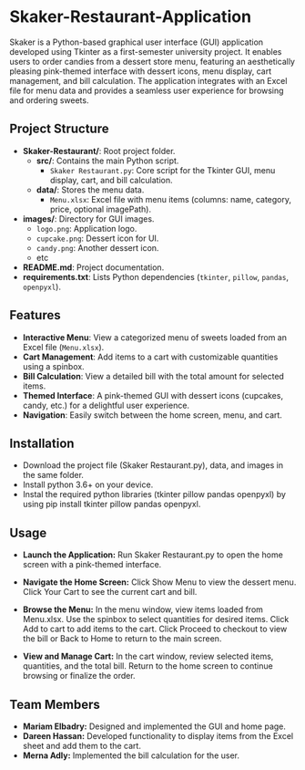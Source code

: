 # Skaker-Restaurant-Application
Skaker is a Python-based graphical user interface (GUI) application developed using Tkinter as a first-semester university project. It enables users to order candies from a dessert store menu, featuring an aesthetically pleasing pink-themed interface with dessert icons, menu display, cart management, and bill calculation. The application integrates with an Excel file for menu data and provides a seamless user experience for browsing and ordering sweets.

## Project Structure

- **Skaker-Restaurant/**: Root project folder.
  - **src/**: Contains the main Python script.
    - `Skaker Restaurant.py`: Core script for the Tkinter GUI, menu display, cart, and bill calculation.
  - **data/**: Stores the menu data.
    - `Menu.xlsx`: Excel file with menu items (columns: name, category, price, optional imagePath).
 - **images/**: Directory for GUI images.
      - `logo.png`: Application logo.
      - `cupcake.png`: Dessert icon for UI.
      - `candy.png`: Another dessert icon.
      - etc
  - **README.md**: Project documentation.
  - **requirements.txt**: Lists Python dependencies (`tkinter`, `pillow`, `pandas`, `openpyxl`).


## Features
- **Interactive Menu**: View a categorized menu of sweets loaded from an Excel file (`Menu.xlsx`).
- **Cart Management**: Add items to a cart with customizable quantities using a spinbox.
- **Bill Calculation**: View a detailed bill with the total amount for selected items.
- **Themed Interface**: A pink-themed GUI with dessert icons (cupcakes, candy, etc.) for a delightful user experience.
- **Navigation**: Easily switch between the home screen, menu, and cart.

## Installation
- Download the project file (Skaker Restaurant.py), data, and images in the same folder.
- Install python 3.6+ on your device.
- Instal the required python libraries (tkinter pillow pandas openpyxl) by using pip install tkinter pillow pandas openpyxl.


## Usage
- **Launch the Application:**
  Run Skaker Restaurant.py to open the home screen with a pink-themed interface.
  
- **Navigate the Home Screen:**
  Click Show Menu to view the dessert menu.
  Click Your Cart to see the current cart and bill.
  
- **Browse the Menu:**
  In the menu window, view items loaded from Menu.xlsx.
  Use the spinbox to select quantities for desired items.
  Click Add to cart to add items to the cart.
  Click Proceed to checkout to view the bill or Back to Home to return to the main screen.

- **View and Manage Cart:**
  In the cart window, review selected items, quantities, and the total bill.
  Return to the home screen to continue browsing or finalize the order.

## Team Members
- **Mariam Elbadry:** Designed and implemented the GUI and home page.
- **Dareen Hassan:** Developed functionality to display items from the Excel sheet and add them to the cart.
- **Merna Adly:** Implemented the bill calculation for the user.






